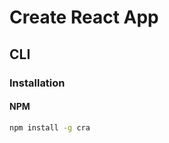 # Create React App

## CLI

### Installation

#### NPM

```sh
npm install -g cra
```

<!-- #### MPX

```sh
npx create-react-app
``` -->
